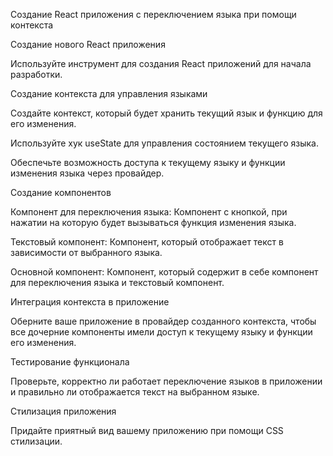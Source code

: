 Создание React приложения с переключением языка при помощи контекста


Создание нового React приложения

Используйте инструмент для создания React приложений для начала разработки.


Создание контекста для управления языками

Создайте контекст, который будет хранить текущий язык и функцию для его изменения.


Используйте хук useState для управления состоянием текущего языка.


Обеспечьте возможность доступа к текущему языку и функции изменения языка через провайдер.


Создание компонентов

Компонент для переключения языка: Компонент с кнопкой, при нажатии на которую будет вызываться функция изменения языка.


Текстовый компонент: Компонент, который отображает текст в зависимости от выбранного языка.


Основной компонент: Компонент, который содержит в себе компонент для переключения языка и текстовый компонент.


Интеграция контекста в приложение

Оберните ваше приложение в провайдер созданного контекста, чтобы все дочерние компоненты имели доступ к текущему языку и функции его изменения.


Тестирование функционала

Проверьте, корректно ли работает переключение языков в приложении и правильно ли отображается текст на выбранном языке.


Стилизация приложения

Придайте приятный вид вашему приложению при помощи CSS стилизации.

